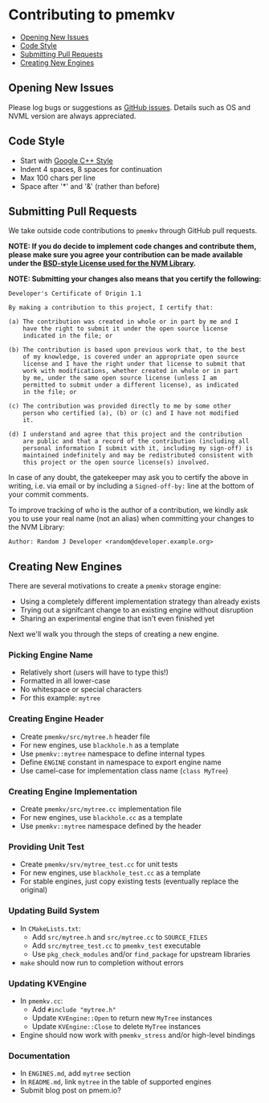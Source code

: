 # Contributing to pmemkv

<ul>
<li><a href="#issues">Opening New Issues</a></li>
<li><a href="#style">Code Style</a></li>
<li><a href="#pull_requests">Submitting Pull Requests</a></li>
<li><a href="#engines">Creating New Engines</a></li>
</ul>

<a name="issues"></a>

Opening New Issues
------------------

Please log bugs or suggestions as [GitHub issues](https://github.com/pmem/pmemkv/issues).
Details such as OS and NVML version are always appreciated.

<a name="style"></a>

Code Style
----------

* Start with [Google C++ Style](https://google.github.io/styleguide/cppguide.html)
* Indent 4 spaces, 8 spaces for continuation
* Max 100 chars per line
* Space after '*' and '&' (rather than before)

<a name="pull_requests"></a>

Submitting Pull Requests
------------------------

We take outside code contributions to `pmemkv` through GitHub pull requests.

**NOTE: If you do decide to implement code changes and contribute them,
please make sure you agree your contribution can be made available
under the [BSD-style License used for the NVM Library](https://github.com/pmem/nvml/blob/master/LICENSE).**

**NOTE: Submitting your changes also means that you certify the following:**

```
Developer's Certificate of Origin 1.1

By making a contribution to this project, I certify that:

(a) The contribution was created in whole or in part by me and I
    have the right to submit it under the open source license
    indicated in the file; or

(b) The contribution is based upon previous work that, to the best
    of my knowledge, is covered under an appropriate open source
    license and I have the right under that license to submit that
    work with modifications, whether created in whole or in part
    by me, under the same open source license (unless I am
    permitted to submit under a different license), as indicated
    in the file; or

(c) The contribution was provided directly to me by some other
    person who certified (a), (b) or (c) and I have not modified
    it.

(d) I understand and agree that this project and the contribution
    are public and that a record of the contribution (including all
    personal information I submit with it, including my sign-off) is
    maintained indefinitely and may be redistributed consistent with
    this project or the open source license(s) involved.
```

In case of any doubt, the gatekeeper may ask you to certify the above in writing,
i.e. via email or by including a `Signed-off-by:` line at the bottom
of your commit comments.

To improve tracking of who is the author of a contribution, we kindly ask you
to use your real name (not an alias) when committing your changes to the NVM Library:
```
Author: Random J Developer <random@developer.example.org>
```

<a name="engines"></a>

Creating New Engines
--------------------

There are several motivations to create a `pmemkv` storage engine:

* Using a completely different implementation strategy than already exists
* Trying out a signifcant change to an existing engine without disruption
* Sharing an experimental engine that isn't even finished yet

Next we'll walk you through the steps of creating a new engine.

### Picking Engine Name

* Relatively short (users will have to type this!)
* Formatted in all lower-case
* No whitespace or special characters
* For this example: `mytree`

### Creating Engine Header

* Create `pmemkv/src/mytree.h` header file
* For new engines, use `blackhole.h` as a template
* Use `pmemkv::mytree` namespace to define internal types
* Define `ENGINE` constant in namespace to export engine name
* Use camel-case for implementation class name (`class MyTree`)

### Creating Engine Implementation

* Create `pmemkv/src/mytree.cc` implementation file
* For new engines, use `blackhole.cc` as a template
* Use `pmemkv::mytree` namespace defined by the header

### Providing Unit Test

* Create `pmemkv/srv/mytree_test.cc` for unit tests
* For new engines, use `blackhole_test.cc` as a template
* For stable engines, just copy existing tests (eventually replace the original)

### Updating Build System

* In `CMakeLists.txt`:
    * Add `src/mytree.h` and `src/mytree.cc` to `SOURCE_FILES`
    * Add `src/mytree_test.cc` to `pmemkv_test` executable
    * Use `pkg_check_modules` and/or `find_package` for upstream libraries
* `make` should now run to completion without errors

### Updating KVEngine

* In `pmemkv.cc`:
    * Add `#include "mytree.h"`
    * Update `KVEngine::Open` to return new `MyTree` instances
    * Update `KVEngine::Close` to delete `MyTree` instances
* Engine should now work with `pmemkv_stress` and/or high-level bindings 

### Documentation

* In `ENGINES.md`, add `mytree` section
* In `README.md`, link `mytree` in the table of supported engines
* Submit blog post on pmem.io?
